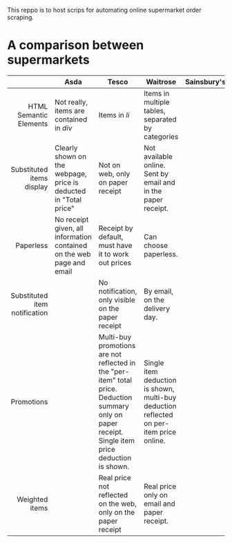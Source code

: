 This reppo is to host scrips for automating online supermarket order scraping.

# A comparison between supermarkets

|                               | Asda                                                                  | Tesco                                                                                                                                                | Waitrose                                                                                | Sainsbury's |
| ---:                          | ---                                                                   | ---                                                                                                                                                  | ---                                                                                     | ---         |
| HTML Semantic Elements        | Not really, items are contained in _div_                              | Items in _li_                                                                                                                                        | Items in multiple tables, separated by categories                                       |             |
| Substituted items display     | Clearly shown on the webpage, price is deducted in "Total price"      | Not on web, only on paper receipt                                                                                                                    | Not available online. Sent by email and in the paper receipt.                           |             |
| Paperless                     | No receipt given, all information contained on the web page and email | Receipt by default, must have it to work out prices                                                                                                  | Can choose paperless.                                                                   |             |
| Substituted item notification |                                                                       | No notification, only visible on the paper receipt                                                                                                   | By email, on the delivery day.                                                          |             |
| Promotions                    |                                                                       | Multi-buy promotions are not reflected in the "per-item" total price. Deduction summary only on paper receipt. Single item price deduction is shown. | Single item deduction is shown, multi-buy deduction reflected on per-item price online. |             |
| Weighted items                |                                                                       | Real price not reflected on the web, only on the paper receipt                                                                                       | Real price only on email and paper receipt.                                             |             |
